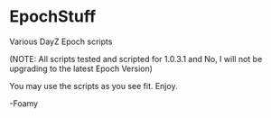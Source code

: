 EpochStuff
==========

Various DayZ Epoch scripts

(NOTE: All scripts tested and scripted for 1.0.3.1 and No, I will not be upgrading to the latest Epoch Version)

You may use the scripts as you see fit. Enjoy.

-Foamy
